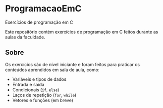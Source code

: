 # ProgramacaoEmC
Exercícios de programação em C

Este repositório contém exercícios de programação em C feitos durante as aulas da faculdade.

## Sobre

Os exercícios são de nível iniciante e foram feitos para praticar os conteúdos aprendidos em sala de aula, como:

- Variáveis e tipos de dados
- Entrada e saída
- Condicionais (`if`, `else`)
- Laços de repetição (`for`, `while`)
- Vetores e funções (em breve)


